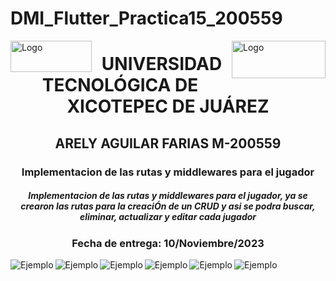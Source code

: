 # DMI_Flutter_Practica15_200559

<p>
<img src=https://github.com/Arely2409/DDI_TAREA-3_200559/assets/84819096/285c9e31-8d65-443f-a1ba-f252963cd261 alt="Logo" width="130" height="50" align="left"> <img src=https://github.com/Arely2409/DDI_TAREA-3_200559/assets/84819096/d6991d80-8278-4a17-b4ca-433d1b6241df alt="Logo" width="150" height="60" align="right"> 
</p>

<P>
  <h1 align="center">UNIVERSIDAD TECNOLÓGICA DE XICOTEPEC DE JUÁREZ</h1>
  <h2 align="center">ARELY AGUILAR FARIAS M-200559</h2>
  <h3 align="center">Implementacion de las rutas y middlewares para el jugador</h3>
  <h5 align="center">Implementacion de las rutas y middlewares para el jugador, ya se crearon las rutas para la creaciÓn de un CRUD y asi se podra buscar, eliminar, actualizar y editar cada jugador</h5>
  <h3 align="center">Fecha de entrega: 10/Noviembre/2023</h3>
</P>

<center>
  <img src=https://github.com/Arely2409/DMI_Flutter_Practica15_200559/assets/84819096/dc75049b-a397-4038-b850-3d4c6555e442 alt="Ejemplo"  align="left">
  <img src=https://github.com/Arely2409/DMI_Flutter_Practica15_200559/assets/84819096/7d7b760b-c62f-40f6-a878-b8836d82bb1a alt="Ejemplo"  align="left">
  <img src=https://github.com/Arely2409/DMI_Flutter_Practica15_200559/assets/84819096/960860c2-a58e-4da9-9d96-f3ad949d9a45 alt="Ejemplo"  align="left">
  <img src=https://github.com/Arely2409/DMI_Flutter_Practica15_200559/assets/84819096/25e06772-c207-4e33-a42f-943760a8333f alt="Ejemplo"  align="left">
  <img src=https://github.com/Arely2409/DMI_Flutter_Practica15_200559/assets/84819096/4f2998bf-3f69-40da-9a8d-ff39aee392a1 alt="Ejemplo"  align="left">
  <img src=https://github.com/Arely2409/DMI_Flutter_Practica15_200559/assets/84819096/6fa57db2-4fcf-4b91-af42-316b68e87ae6 alt="Ejemplo"  align="left">
</center>
